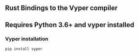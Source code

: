 ## Rust Bindings to the Vyper compiler


## Requires Python 3.6+ and vyper installed

### Vyper  installation
`pip install vyper`
